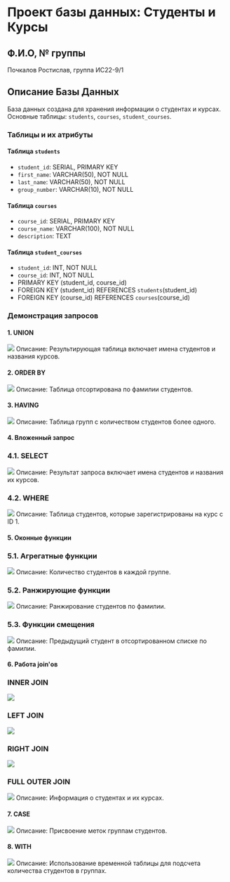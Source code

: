 # Проект базы данных: Студенты и Курсы

## Ф.И.О, № группы
Почкалов Ростислав, группа ИС22-9/1

## Описание Базы Данных
База данных создана для хранения информации о студентах и курсах. Основные таблицы: `students`, `courses`, `student_courses`.

### Таблицы и их атрибуты

#### Таблица `students`
- `student_id`: SERIAL, PRIMARY KEY
- `first_name`: VARCHAR(50), NOT NULL
- `last_name`: VARCHAR(50), NOT NULL
- `group_number`: VARCHAR(10), NOT NULL

#### Таблица `courses`
- `course_id`: SERIAL, PRIMARY KEY
- `course_name`: VARCHAR(100), NOT NULL
- `description`: TEXT

#### Таблица `student_courses`
- `student_id`: INT, NOT NULL
- `course_id`: INT, NOT NULL
- PRIMARY KEY (student_id, course_id)
- FOREIGN KEY (student_id) REFERENCES `students`(student_id)
- FOREIGN KEY (course_id) REFERENCES `courses`(course_id)

### Демонстрация запросов

#### 1. UNION
![](/image/1.jpg)
Описание: Результирующая таблица включает имена студентов и названия курсов.

#### 2. ORDER BY
![](/image/2.jpg)
Описание: Таблица отсортирована по фамилии студентов.

#### 3. HAVING
![](/image/3.jpg)
Описание: Таблица групп с количеством студентов более одного.

#### 4. Вложенный запрос
### 4.1. SELECT
![](/image/4.jpg)
Описание: Результат запроса включает имена студентов и названия их курсов.

### 4.2. WHERE
![](/image/5.jpg)
Описание: Таблица студентов, которые зарегистрированы на курс с ID 1.

#### 5. Оконные функции
### 5.1. Агрегатные функции
![](/image/6.jpg)
Описание: Количество студентов в каждой группе.

### 5.2. Ранжирующие функции
![](/image/7.jpg)
Описание: Ранжирование студентов по фамилии.

### 5.3. Функции смещения
![](/image/8.jpg)
Описание: Предыдущий студент в отсортированном списке по фамилии.

#### 6. Работа join'ов
### INNER JOIN
![](/image/9.jpg)
### LEFT JOIN
![](/image/10.jpg)
### RIGHT JOIN
![](/image/11.jpg)
### FULL OUTER JOIN
![](/image/12.jpg)
Описание: Информация о студентах и их курсах.

#### 7. CASE
![](/image/13.jpg)
Описание: Присвоение меток группам студентов.

#### 8. WITH
![](/image/14.jpg)
Описание: Использование временной таблицы для подсчета количества студентов в группах.
